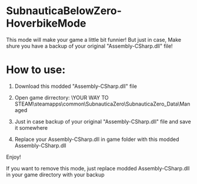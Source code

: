 # SubnauticaBelowZero-HoverbikeMode
This mode will make your game a little bit funnier! But just in case, Make shure you have a backup of your original "Assembly-CSharp.dll" file!

# How to use:

1. Download this modded "Assembly-CSharp.dll" file

2. Open game dirrectory: \YOUR WAY TO STEAM\steamapps\common\SubnauticaZero\SubnauticaZero_Data\Managed

3. Just in case backup of your original "Assembly-CSharp.dll" file and save it somewhere

4. Replace your Assembly-CSharp.dll in game folder with this modded Assembly-CSharp.dll

Enjoy!

If you want to remove this mode, just replace modded Assembly-CSharp.dll in your game directory with your backup
